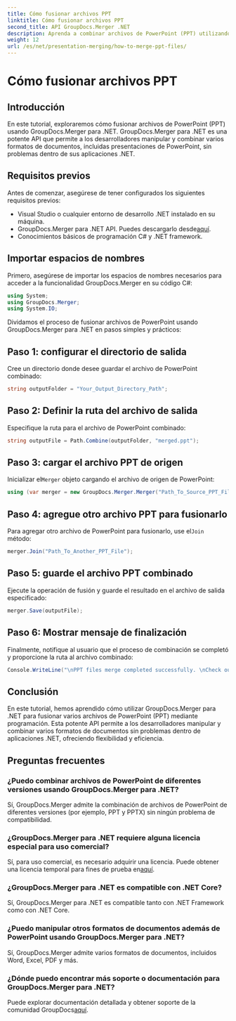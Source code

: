 ```yaml
---
title: Cómo fusionar archivos PPT
linktitle: Cómo fusionar archivos PPT
second_title: API GroupDocs.Merger .NET
description: Aprenda a combinar archivos de PowerPoint (PPT) utilizando GroupDocs.Merger para .NET sin esfuerzo. Mejore sus aplicaciones .NET con esta potente API.
weight: 12
url: /es/net/presentation-merging/how-to-merge-ppt-files/
---
```


# Cómo fusionar archivos PPT

## Introducción
En este tutorial, exploraremos cómo fusionar archivos de PowerPoint (PPT) usando GroupDocs.Merger para .NET. GroupDocs.Merger para .NET es una potente API que permite a los desarrolladores manipular y combinar varios formatos de documentos, incluidas presentaciones de PowerPoint, sin problemas dentro de sus aplicaciones .NET.
## Requisitos previos
Antes de comenzar, asegúrese de tener configurados los siguientes requisitos previos:
- Visual Studio o cualquier entorno de desarrollo .NET instalado en su máquina.
-  GroupDocs.Merger para .NET API. Puedes descargarlo desde[aquí](https://releases.groupdocs.com/merger/net/).
- Conocimientos básicos de programación C# y .NET framework.

## Importar espacios de nombres
Primero, asegúrese de importar los espacios de nombres necesarios para acceder a la funcionalidad GroupDocs.Merger en su código C#:
```csharp
using System; 
using GroupDocs.Merger;
using System.IO;
```

Dividamos el proceso de fusionar archivos de PowerPoint usando GroupDocs.Merger para .NET en pasos simples y prácticos:
## Paso 1: configurar el directorio de salida
Cree un directorio donde desee guardar el archivo de PowerPoint combinado:
```csharp
string outputFolder = "Your_Output_Directory_Path";
```
## Paso 2: Definir la ruta del archivo de salida
Especifique la ruta para el archivo de PowerPoint combinado:
```csharp
string outputFile = Path.Combine(outputFolder, "merged.ppt");
```
## Paso 3: cargar el archivo PPT de origen
 Inicializar el`Merger` objeto cargando el archivo de origen de PowerPoint:
```csharp
using (var merger = new GroupDocs.Merger.Merger("Path_To_Source_PPT_File"))
```
## Paso 4: agregue otro archivo PPT para fusionarlo
 Para agregar otro archivo de PowerPoint para fusionarlo, use el`Join` método:
```csharp
merger.Join("Path_To_Another_PPT_File");
```
## Paso 5: guarde el archivo PPT combinado
Ejecute la operación de fusión y guarde el resultado en el archivo de salida especificado:
```csharp
merger.Save(outputFile);
```
## Paso 6: Mostrar mensaje de finalización
Finalmente, notifique al usuario que el proceso de combinación se completó y proporcione la ruta al archivo combinado:
```csharp
Console.WriteLine("\nPPT files merge completed successfully. \nCheck output in {0}", outputFolder);
```

## Conclusión
En este tutorial, hemos aprendido cómo utilizar GroupDocs.Merger para .NET para fusionar varios archivos de PowerPoint (PPT) mediante programación. Esta potente API permite a los desarrolladores manipular y combinar varios formatos de documentos sin problemas dentro de aplicaciones .NET, ofreciendo flexibilidad y eficiencia.

## Preguntas frecuentes
### ¿Puedo combinar archivos de PowerPoint de diferentes versiones usando GroupDocs.Merger para .NET?
Sí, GroupDocs.Merger admite la combinación de archivos de PowerPoint de diferentes versiones (por ejemplo, PPT y PPTX) sin ningún problema de compatibilidad.
### ¿GroupDocs.Merger para .NET requiere alguna licencia especial para uso comercial?
 Sí, para uso comercial, es necesario adquirir una licencia. Puede obtener una licencia temporal para fines de prueba en[aquí](https://purchase.groupdocs.com/temporary-license/).
### ¿GroupDocs.Merger para .NET es compatible con .NET Core?
Sí, GroupDocs.Merger para .NET es compatible tanto con .NET Framework como con .NET Core.
### ¿Puedo manipular otros formatos de documentos además de PowerPoint usando GroupDocs.Merger para .NET?
Sí, GroupDocs.Merger admite varios formatos de documentos, incluidos Word, Excel, PDF y más.
### ¿Dónde puedo encontrar más soporte o documentación para GroupDocs.Merger para .NET?
Puede explorar documentación detallada y obtener soporte de la comunidad GroupDocs[aquí](https://forum.groupdocs.com/c/merger/32).